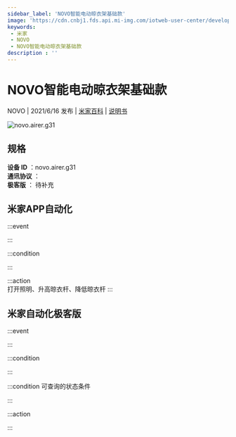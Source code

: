 ```yaml
---
sidebar_label: 'NOVO智能电动晾衣架基础款'
image: 'https://cdn.cnbj1.fds.api.mi-img.com/iotweb-user-center/developer_1680236003659mP0aF8X7.png?GalaxyAccessKeyId=AKVGLQWBOVIRQ3XLEW&Expires=9223372036854775807&Signature=/RPZR4MJ0QTw1D+Toa6j2QRyxJ8='
keywords: 
 - 米家
 - NOVO
 - NOVO智能电动晾衣架基础款
description : ''
---
```

# NOVO智能电动晾衣架基础款

NOVO | 2021/6/16 发布 | [米家百科](https://home.mi.com/webapp/content/baike/product/index.html?model=novo.airer.g31) | [说明书](https://home.mi.com/views/introduction.html?model=novo.airer.g31&region=cn)

![novo.airer.g31](https://cdn.cnbj1.fds.api.mi-img.com/iotweb-user-center/developer_1680236003659mP0aF8X7.png?GalaxyAccessKeyId=AKVGLQWBOVIRQ3XLEW&Expires=9223372036854775807&Signature=/RPZR4MJ0QTw1D+Toa6j2QRyxJ8=)

## 规格  
> 
**设备 ID** ：novo.airer.g31  
**通讯协议** ：  
**极客版**  ： 待补充 


## 米家APP自动化  

:::event  

:::

:::condition  

:::

:::action   
打开照明、升高晾衣杆、降低晾衣杆
:::

## 米家自动化极客版  

:::event  

:::

:::condition  

:::

:::condition 可查询的状态条件  

:::

:::action  

:::

        
